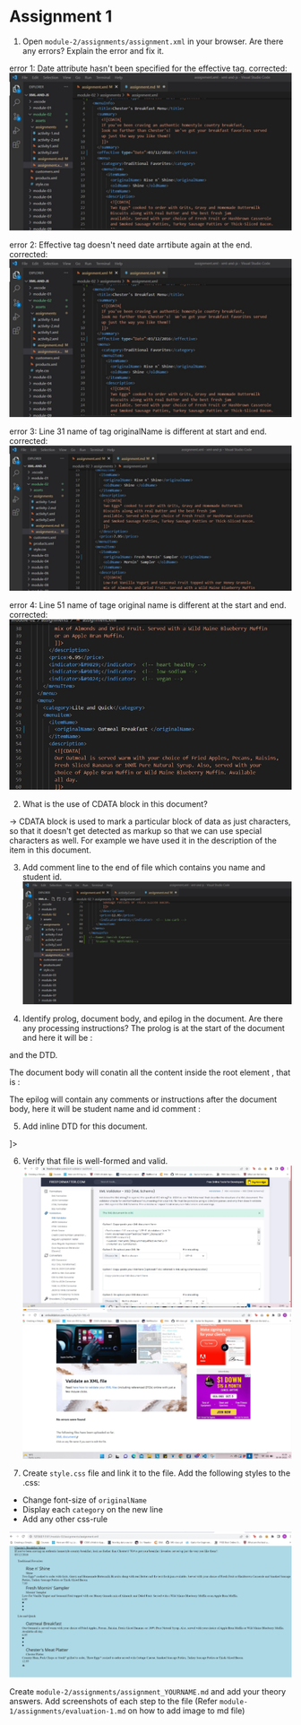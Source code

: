 # Assignment 1

1. Open `module-2/assignments/assignment.xml` in your browser. Are there any errors? Explain the error and fix it.

error 1: Date attribute hasn't been specified for the effective tag.
corrected: ![image ans 1 ](../assets/q1-e1.jpg)

error 2: Effective tag doesn't need date arrtibute again at the end.
corrected: ![image ans 1 ](../assets/q1-e1.jpg)

error 3: Line 31 name of tag originalName is different at start and end.
corrected: ![image ans 1 ](../assets/q1-e2.jpg)

error 4: Line 51 name of tage original name is different at the start and end.
corrected: ![image ans 1 ](../assets/q1-e3.jpg)
 
2. What is the use of CDATA block in this document?

-> CDATA block is used to mark a particular block of data as just characters, so that it doesn't get detected as markup so that we can use special characters as well. For example we have used it in the description of the item in this document.

3. Add comment line to the end of file which contains you name and student id.
   ![image ans 3 ](../assets/ss-ans3.jpg)

4. Identify prolog, document body, and epilog in the document. Are there any processing instructions?
 The prolog is at the start of the document and here it will be : 
 <?xml version="1.0" encoding="UTF-8" standalone="yes" ?>
 <?xml-stylesheet type="text/css" href="style.css"?> and the DTD.

The document body will conatin all the content inside the root element , that is : <menuInfo>

The epilog will contain any comments or instructions after the document body, here it will be student name and id comment :
<!--Name: Hanish Kaprani
    Student ID: N01519824 --> 

5. Add inline DTD for this document.

<!DOCTYPE menuInfo [
  <!ELEMENT menuInfo (title,summary,effective,menu+)>
  <!ELEMENT title (#PCDATA)>
  <!ELEMENT summary (#PCDATA)>
  <!ELEMENT effective (#PCDATA)>
  <!ATTLIST effective type (Date) #REQUIRED>
  <!ELEMENT menu (category+,menuItem+)>
  <!ELEMENT category (#PCDATA)>
  <!ELEMENT menuItem (itemName,description,price,indicator*)>
  <!ELEMENT itemName (originalName,oldName?)>
  <!ELEMENT description (#PCDATA)>
  <!ELEMENT price (#PCDATA)>
  <!ELEMENT indicator (#PCDATA)>
  <!ELEMENT originalName (#PCDATA)>
  <!ELEMENT oldName (#PCDATA)>
]>

6. Verify that file is well-formed and valid.
  ![image ans 6 ](../assets/q6.jpg)
  ![image ans 6.1](../assets/q6.1.jpg)
  
7. Create `style.css` file and link it to the file. Add the following styles to the .css:

- Change font-size of `originalName`
- Display each `category` on the new line
- Add any other css-rule

![image ans 7 ](../assets/q7.jpg)

Create `module-2/assignments/assignment_YOURNAME.md` and add your theory answers. Add screenshots of each step to the file (Refer `module-1/assignments/evaluation-1.md` on how to add image to md file)

<!-- Name: Hanish Kaprani
    Student ID: N01519824 -->
